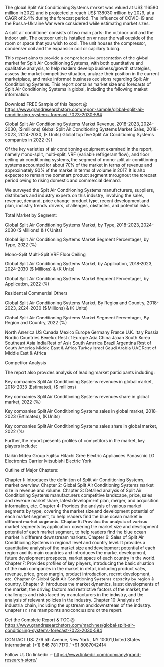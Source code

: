 
The global Split Air Conditioning Systems market was valued at US$ 116580 million in 2022 and is projected to reach US$ 138030 million by 2029, at a CAGR of 2.4% during the forecast period. The influence of COVID-19 and the Russia-Ukraine War were considered while estimating market sizes.

A split air conditioner consists of two main parts: the outdoor unit and the indoor unit. The outdoor unit is installed on or near the wall outside of the room or space that you wish to cool. The unit houses the compressor, condenser coil and the expansion coil or capillary tubing.

This report aims to provide a comprehensive presentation of the global market for Split Air Conditioning Systems, with both quantitative and qualitative analysis, to help readers develop business/growth strategies, assess the market competitive situation, analyze their position in the current marketplace, and make informed business decisions regarding Split Air Conditioning Systems. This report contains market size and forecasts of Split Air Conditioning Systems in global, including the following market information:

Download FREE Sample of this Report @ https://www.grandresearchstore.com/report-sample/global-split-air-conditioning-systems-forecast-2023-2030-584

Global Split Air Conditioning Systems Market Revenue, 2018-2023, 2024-2030, ($ millions)
Global Split Air Conditioning Systems Market Sales, 2018-2023, 2024-2030, (K Units)
Global top five Split Air Conditioning Systems companies in 2022 (%)

Of the key varieties of air conditioning equipment examined in the report, namely mono-split, multi-split, VRF (variable refrigerant flow), and floor ceiling air conditioning systems, the segment of mono-split air conditioning systems accounted for about 70% of the market in terms of revenue and approximately 90% of the market in terms of volume in 2017. It is also expected to remain the dominant product segment throughout the forecast period owing to rising domestic and commercial demand.

We surveyed the Split Air Conditioning Systems manufacturers, suppliers, distributors and industry experts on this industry, involving the sales, revenue, demand, price change, product type, recent development and plan, industry trends, drivers, challenges, obstacles, and potential risks.

Total Market by Segment:

Global Split Air Conditioning Systems Market, by Type, 2018-2023, 2024-2030 ($ Millions) & (K Units)

Global Split Air Conditioning Systems Market Segment Percentages, by Type, 2022 (%)

Mono-Split
Multi-Split
VRF
Floor Ceiling

Global Split Air Conditioning Systems Market, by Application, 2018-2023, 2024-2030 ($ Millions) & (K Units)

Global Split Air Conditioning Systems Market Segment Percentages, by Application, 2022 (%)

Residential
Commercial
Others

Global Split Air Conditioning Systems Market, By Region and Country, 2018-2023, 2024-2030 ($ Millions) & (K Units)

Global Split Air Conditioning Systems Market Segment Percentages, By Region and Country, 2022 (%)

North America
US
Canada
Mexico
Europe
Germany
France
U.K.
Italy
Russia
Nordic Countries
Benelux
Rest of Europe
Asia
China
Japan
South Korea
Southeast Asia
India
Rest of Asia
South America
Brazil
Argentina
Rest of South America
Middle East & Africa
Turkey
Israel
Saudi Arabia
UAE
Rest of Middle East & Africa

Competitor Analysis

The report also provides analysis of leading market participants including:

Key companies Split Air Conditioning Systems revenues in global market, 2018-2023 (Estimated), ($ millions)

Key companies Split Air Conditioning Systems revenues share in global market, 2022 (%)

Key companies Split Air Conditioning Systems sales in global market, 2018-2023 (Estimated), (K Units)

Key companies Split Air Conditioning Systems sales share in global market, 2022 (%)

Further, the report presents profiles of competitors in the market, key players include:

Daikin
Midea Group
Fujitsu
Hitachi
Gree Electric Appliances
Panasonic
LG Electronics
Carrier
Mitsubishi Electric
York

Outline of Major Chapters:

Chapter 1: Introduces the definition of Split Air Conditioning Systems, market overview.
Chapter 2: Global Split Air Conditioning Systems market size in revenue and volume.
Chapter 3: Detailed analysis of Split Air Conditioning Systems manufacturers competitive landscape, price, sales and revenue market share, latest development plan, merger, and acquisition information, etc.
Chapter 4: Provides the analysis of various market segments by type, covering the market size and development potential of each market segment, to help readers find the blue ocean market in different market segments.
Chapter 5: Provides the analysis of various market segments by application, covering the market size and development potential of each market segment, to help readers find the blue ocean market in different downstream markets.
Chapter 6: Sales of Split Air Conditioning Systems in regional level and country level. It provides a quantitative analysis of the market size and development potential of each region and its main countries and introduces the market development, future development prospects, market space of each country in the world.
Chapter 7: Provides profiles of key players, introducing the basic situation of the main companies in the market in detail, including product sales, revenue, price, gross margin, product introduction, recent development, etc.
Chapter 8: Global Split Air Conditioning Systems capacity by region & country.
Chapter 9: Introduces the market dynamics, latest developments of the market, the driving factors and restrictive factors of the market, the challenges and risks faced by manufacturers in the industry, and the analysis of relevant policies in the industry.
Chapter 10: Analysis of industrial chain, including the upstream and downstream of the industry.
Chapter 11: The main points and conclusions of the report.

Get the Complete Report & TOC @ https://www.grandresearchstore.com/machines/global-split-air-conditioning-systems-forecast-2023-2030-584

CONTACT US:
276 5th Avenue, New York , NY 10001,United States
International: (+1) 646 781 7170 / +91 8087042414

Follow Us On linkedin :- https://www.linkedin.com/company/grand-research-store/
